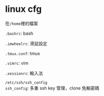 # linux cfg

在`/home`裡的檔案  

`.bashrc`: bash

`.imwheelrc`: 滑鼠設定

`.tmux.conf`: tmux

`.vimrc`: vim

`.xessionrc`: 輸入法



`/etc/ssh/ssh_config`  
`ssh_config`: 多重 ssh key 管理，clone 免輸密碼





